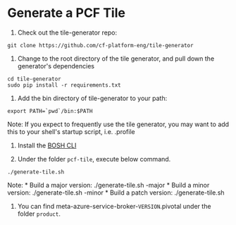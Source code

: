 # Generate a PCF Tile
1. Check out the tile-generator repo:

  ```
  git clone https://github.com/cf-platform-eng/tile-generator
  ```

1. Change to the root directory of the tile generator, and pull down the generator's dependencies
  ```
  cd tile-generator
  sudo pip install -r requirements.txt
  ```

1. Add the bin directory of tile-generator to your path:

  ```
  export PATH=`pwd`/bin:$PATH
  ```

  Note:
    If you expect to frequently use the tile generator, you may want to add this to your shell's startup script, i.e. .profile

1. Install the [BOSH CLI](https://bosh.io/docs/bosh-cli.html)

1. Under the folder `pcf-tile`, execute below command.

  ```
  ./generate-tile.sh
  ```

  Note:
    * Build a major version: ./generate-tile.sh -major
    * Build a minor version: ./generate-tile.sh -minor
    * Build a patch version: ./generate-tile.sh

1. You can find meta-azure-service-broker-`VERSION`.pivotal under the folder `product`.
